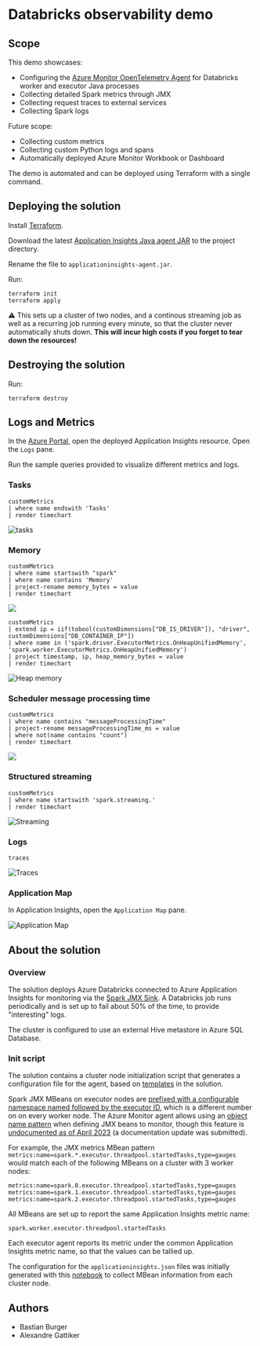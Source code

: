 # Databricks observability demo

## Scope

This demo showcases:

- Configuring the [Azure Monitor OpenTelemetry Agent](https://learn.microsoft.com/azure/azure-monitor/app/opentelemetry-enable?tabs=net) for Databricks worker and executor Java processes
- Collecting detailed Spark metrics through JMX
- Collecting request traces to external services
- Collecting Spark logs

Future scope:

- Collecting custom metrics
- Collecting custom Python logs and spans
- Automatically deployed Azure Monitor Workbook or Dashboard

The demo is automated and can be deployed using Terraform with a single command.

## Deploying the solution

Install [Terraform](https://www.terraform.io/downloads.html).

Download the latest [Application Insights Java agent JAR](https://github.com/microsoft/ApplicationInsights-Java/releases) to the project directory.

Rename the file to `applicationinsights-agent.jar`.

Run:

```shell
terraform init
terraform apply
```

⚠️ This sets up a cluster of two nodes, and a continous streaming job as well as a recurring job running every minute, so that the cluster never automatically shuts down. **This will incur high costs if you forget to tear down the resources!**

## Destroying the solution

Run:

```shell
terraform destroy
```

## Logs and Metrics

In the [Azure Portal](https://portal.azure.com/#view/HubsExtension/BrowseResource/resourceType/microsoft.insights%2Fcomponents), open the deployed Application Insights resource. Open the `Logs` pane.

Run the sample queries provided to visualize different metrics and logs.

### Tasks

```kql
customMetrics
| where name endswith 'Tasks'
| render timechart
```

![tasks](assets/tasks.png)

### Memory

```kql
customMetrics
| where name startswith "spark"
| where name contains 'Memory'
| project-rename memory_bytes = value
| render timechart
```

![](assets/memory.png)

```kql
customMetrics
| extend ip = iif(tobool(customDimensions["DB_IS_DRIVER"]), "driver", customDimensions["DB_CONTAINER_IP"])
| where name in ('spark.driver.ExecutorMetrics.OnHeapUnifiedMemory', 'spark.worker.ExecutorMetrics.OnHeapUnifiedMemory')
| project timestamp, ip, heap_memory_bytes = value
| render timechart
```

![Heap memory](assets/heap_memory.png)

### Scheduler message processing time

```kql
customMetrics
| where name contains "messageProcessingTime"
| project-rename messageProcessingTime_ms = value
| where not(name contains "count")
| render timechart
```

![](assets/messageProcessingTime.png)

### Structured streaming

```kql
customMetrics
| where name startswith 'spark.streaming.'
| render timechart
```

![Streaming](assets/streaming.png)

### Logs

```kql
traces
```

![Traces](assets/traces.png)

### Application Map

In Application Insights, open the `Application Map` pane.

![Application Map](assets/application_map.png)

## About the solution

### Overview

The solution deploys Azure Databricks connected to Azure Application Insights for monitoring via the [Spark JMX Sink](https://spark.apache.org/docs/latest/monitoring.html). A Databricks job runs periodically and is set up to fail about 50% of the time, to provide "interesting" logs.

The cluster is configured to use an external Hive metastore in Azure SQL Database.

### Init script

The solution contains a cluster node initialization script that generates a configuration file for the agent, based on [templates](modules/adb) in the solution.

Spark JMX MBeans on executor nodes are [prefixed with a configurable namespace named followed by the executor ID](https://github.com/apache/spark/blob/04816474bfcc05c7d90f7b7e8d35184d95c78cbd/core/src/main/scala/org/apache/spark/metrics/MetricsSystem.scala#L131), which is a different number on on every worker node. The Azure Monitor agent allows using an [object name pattern](https://docs.oracle.com/javase/8/docs/api/javax/management/ObjectName.html) when defining JMX beans to monitor, though this feature is [undocumented as of April 2023](https://learn.microsoft.com/en-us/azure/azure-monitor/app/java-jmx-metrics-configuration#types-of-collected-metrics-and-available-configuration-options) (a documentation update was submitted).

For example, the JMX metrics MBean pattern `metrics:name=spark.*.executor.threadpool.startedTasks,type=gauges` would match each of the following MBeans on a cluster with 3 worker nodes:

```
metrics:name=spark.0.executor.threadpool.startedTasks,type=gauges
metrics:name=spark.1.executor.threadpool.startedTasks,type=gauges
metrics:name=spark.2.executor.threadpool.startedTasks,type=gauges
```

All MBeans are set up to report the same Application Insights metric name:

```
spark.worker.executor.threadpool.startedTasks
```

Each executor agent reports its metric under the common Application Insights metric name, so that the values can be tallied up.

The configuration for the `applicationinsights.json` files was initially generated with this [notebook](assets/dump-jmx.ipynb) to collect MBean information from each cluster node.

## Authors

- Bastian Burger
- Alexandre Gattiker
